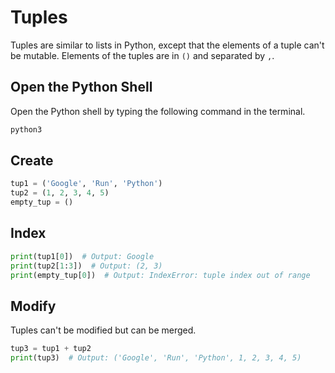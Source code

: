 # Tuples

Tuples are similar to lists in Python, except that the elements of a tuple can't be mutable.
Elements of the tuples are in `()` and separated by `,`.

## Open the Python Shell

Open the Python shell by typing the following command in the terminal.

```bash
python3
```

## Create 

```python
tup1 = ('Google', 'Run', 'Python')
tup2 = (1, 2, 3, 4, 5)
empty_tup = ()
```

## Index

```python   
print(tup1[0])  # Output: Google
print(tup2[1:3])  # Output: (2, 3)
print(empty_tup[0])  # Output: IndexError: tuple index out of range
```

## Modify

Tuples can't be modified but can be merged.

```python
tup3 = tup1 + tup2
print(tup3)  # Output: ('Google', 'Run', 'Python', 1, 2, 3, 4, 5)
```

